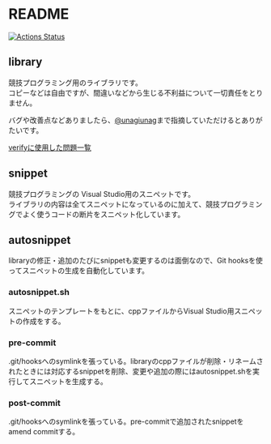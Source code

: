 # README

[![Actions Status](https://github.com/rajyan/library/workflows/verify/badge.svg)](https://github.com/rajyan/library/actions) 

## library

競技プログラミング用のライブラリです。  
コピーなどは自由ですが、間違いなどから生じる不利益について一切責任をとりません。

バグや改善点などありましたら、[@unagiunag](https://twitter.com/unagiunag)まで指摘していただけるとありがたいです。

[verifyに使用した問題一覧](verify.md)

## snippet

競技プログラミングの Visual Studio用のスニペットです。  
ライブラリの内容は全てスニペットになっているのに加えて、競技プログラミングでよく使うコードの断片をスニペット化しています。

## autosnippet

libraryの修正・追加のたびにsnippetも変更するのは面倒なので、Git hooksを使ってスニペットの生成を自動化しています。

### autosnippet.sh

スニペットのテンプレートをもとに、cppファイルからVisual Studio用スニペットの作成をする。

### pre-commit

.git/hooksへのsymlinkを張っている。libraryのcppファイルが削除・リネームされたときには対応するsnippetを削除、変更や追加の際にはautosnippet.shを実行してスニペットを生成する。

### post-commit

.git/hooksへのsymlinkを張っている。pre-commitで追加されたsnippetをamend commitする。
